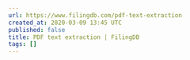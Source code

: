 ```yaml
---
url: https://www.filingdb.com/pdf-text-extraction
created_at: 2020-03-09 13:45 UTC
published: false
title: PDF text extraction | FilingDB
tags: []
---
```



